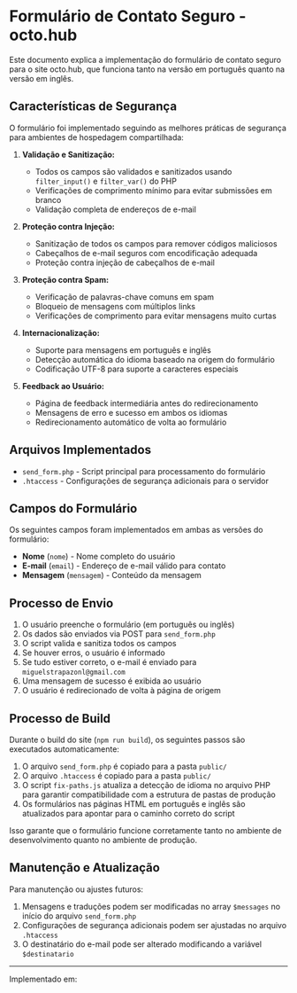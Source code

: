 # Formulário de Contato Seguro - octo.hub

Este documento explica a implementação do formulário de contato seguro para o site octo.hub, que funciona tanto na versão em português quanto na versão em inglês.

## Características de Segurança

O formulário foi implementado seguindo as melhores práticas de segurança para ambientes de hospedagem compartilhada:

1. **Validação e Sanitização:**
   - Todos os campos são validados e sanitizados usando `filter_input()` e `filter_var()` do PHP
   - Verificações de comprimento mínimo para evitar submissões em branco
   - Validação completa de endereços de e-mail

2. **Proteção contra Injeção:**
   - Sanitização de todos os campos para remover códigos maliciosos
   - Cabeçalhos de e-mail seguros com encodificação adequada
   - Proteção contra injeção de cabeçalhos de e-mail

3. **Proteção contra Spam:**
   - Verificação de palavras-chave comuns em spam
   - Bloqueio de mensagens com múltiplos links
   - Verificações de comprimento para evitar mensagens muito curtas

4. **Internacionalização:**
   - Suporte para mensagens em português e inglês
   - Detecção automática do idioma baseado na origem do formulário
   - Codificação UTF-8 para suporte a caracteres especiais

5. **Feedback ao Usuário:**
   - Página de feedback intermediária antes do redirecionamento
   - Mensagens de erro e sucesso em ambos os idiomas
   - Redirecionamento automático de volta ao formulário

## Arquivos Implementados

- `send_form.php` - Script principal para processamento do formulário
- `.htaccess` - Configurações de segurança adicionais para o servidor

## Campos do Formulário

Os seguintes campos foram implementados em ambas as versões do formulário:

- **Nome** (`nome`) - Nome completo do usuário
- **E-mail** (`email`) - Endereço de e-mail válido para contato
- **Mensagem** (`mensagem`) - Conteúdo da mensagem

## Processo de Envio

1. O usuário preenche o formulário (em português ou inglês)
2. Os dados são enviados via POST para `send_form.php`
3. O script valida e sanitiza todos os campos
4. Se houver erros, o usuário é informado
5. Se tudo estiver correto, o e-mail é enviado para `miguelstrapazonl@gmail.com`
6. Uma mensagem de sucesso é exibida ao usuário
7. O usuário é redirecionado de volta à página de origem

## Processo de Build

Durante o build do site (`npm run build`), os seguintes passos são executados automaticamente:

1. O arquivo `send_form.php` é copiado para a pasta `public/`
2. O arquivo `.htaccess` é copiado para a pasta `public/`
3. O script `fix-paths.js` atualiza a detecção de idioma no arquivo PHP para garantir compatibilidade com a estrutura de pastas de produção
4. Os formulários nas páginas HTML em português e inglês são atualizados para apontar para o caminho correto do script

Isso garante que o formulário funcione corretamente tanto no ambiente de desenvolvimento quanto no ambiente de produção.

## Manutenção e Atualização

Para manutenção ou ajustes futuros:

1. Mensagens e traduções podem ser modificadas no array `$messages` no início do arquivo `send_form.php`
2. Configurações de segurança adicionais podem ser ajustadas no arquivo `.htaccess`
3. O destinatário do e-mail pode ser alterado modificando a variável `$destinatario`

---

Implementado em: <?php echo date('d/m/Y'); ?> 